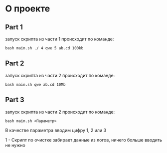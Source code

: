 # О проекте

## Part 1

запуск скрипта из части 1 происходит по команде:

```bash main.sh ./ 4 qwe 5 ab.cd 100kb```

## Part 2

запуск скрипта из части 2 происходит по команде:

```bash main.sh qwe ab.cd 10Mb```

## Part 3

запуск скрипта из части 2 происходит по команде:

```bash main.sh <Параметр>```

В качестве параметра вводим цифру 1, 2 или 3

1 - Скрипт по очистке забирает данные из логов, ничего больше вводить не нужно